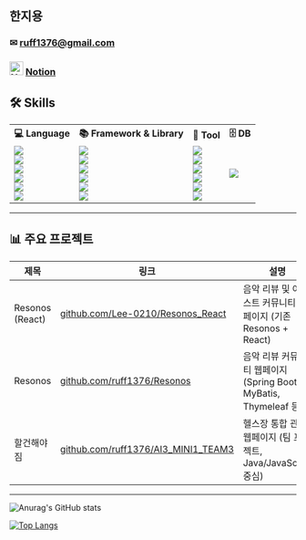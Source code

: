 ## 한지용

### ✉ ruff1376@gmail.com
### <img src="https://upload.wikimedia.org/wikipedia/commons/4/45/Notion_app_logo.png" alt="Notion" width="24" /> [Notion](https://www.notion.so/233a8fd1882f80e3864ed65ac9b5a691)

## 🛠 Skills
<table>
  <tr>
    <th>💻 Language</th>
    <th>📚 Framework & Library</th>
    <th>🔧 Tool</th>
    <th>🗄️ DB</th>
  </tr>
  <tr>
    <td>
      <img src="https://img.shields.io/badge/Java-007396?style=for-the-badge&logo=openjdk&logoColor=white"><br>
      <img src="https://img.shields.io/badge/JavaScript-F7DF1E?style=for-the-badge&logo=javascript&logoColor=black"><br>
      <img src="https://img.shields.io/badge/Python-3776AB?style=for-the-badge&logo=python&logoColor=white"><br>
      <img src="https://img.shields.io/badge/C++-00599C?style=for-the-badge&logo=cplusplus&logoColor=white"><br>
      <img src="https://img.shields.io/badge/HTML5-E34F26?style=for-the-badge&logo=html5&logoColor=white"><br>
      <img src="https://img.shields.io/badge/CSS3-1572B6?style=for-the-badge&logo=css3&logoColor=white">
    </td>
    <td>
      <img src="https://img.shields.io/badge/Spring-6DB33F?style=for-the-badge&logo=spring&logoColor=white"><br>
      <img src="https://img.shields.io/badge/Spring_Boot-6DB33F?style=for-the-badge&logo=springboot&logoColor=white"><br>
      <img src="https://img.shields.io/badge/MyBatis-000000?style=for-the-badge&logo=mybatis&logoColor=white"><br>
      <img src="https://img.shields.io/badge/React-61DAFB?style=for-the-badge&logo=react&logoColor=black"><br>
      <img src="https://img.shields.io/badge/Django-092E20?style=for-the-badge&logo=django&logoColor=white"><br>
      <img src="https://img.shields.io/badge/jQuery-0769AD?style=for-the-badge&logo=jquery&logoColor=white">
    </td>
    <td>
      <img src="https://img.shields.io/badge/Thymeleaf-005F0F?style=for-the-badge&logo=thymeleaf&logoColor=white"><br>
      <img src="https://img.shields.io/badge/Eclipse-2C2255?style=for-the-badge&logo=eclipseide&logoColor=white"><br>
      <img src="https://img.shields.io/badge/VSCode-007ACC?style=for-the-badge&logo=visualstudiocode&logoColor=white"><br>
      <img src="https://img.shields.io/badge/JSP-FF3300?style=for-the-badge&logo=java&logoColor=white"><br>
      <img src="https://img.shields.io/badge/Servlet-4285F4?style=for-the-badge&logo=googlechrome&logoColor=white"><br>
      <img src="https://img.shields.io/badge/GitHub-181717?style=for-the-badge&logo=github&logoColor=white">
    </td>
    <td>
      <img src="https://img.shields.io/badge/MySQL-4479A1?style=for-the-badge&logo=mysql&logoColor=white">
    </td>
  </tr>
</table>

---

## 📊 주요 프로젝트
| 제목 | 링크 | 설명 | 진행 기간 |
|------|------|------|------------|
| Resonos (React) | [github.com/Lee-0210/Resonos_React](https://github.com/Lee-0210/Resonos_React) | 음악 리뷰 및 아티스트 커뮤니티 웹페이지 (기존 Resonos + React) | 2025.08.06 ~ 2025.08.27 |
| Resonos | [github.com/ruff1376/Resonos](https://github.com/ruff1376/Resonos) | 음악 리뷰 커뮤니티 웹페이지 (Spring Boot, MyBatis, Thymeleaf 등) | 2025.06.26 ~ 2025.07.22 |
| 할건해야짐 | [github.com/ruff1376/AI3_MINI1_TEAM3](https://github.com/ruff1376/AI3_MINI1_TEAM3) | 헬스장 통합 관리 웹페이지 (팀 프로젝트, Java/JavaScript 중심) | 2025.05.16 ~ 2025.05.28 |

---





![Anurag's GitHub stats](https://github-readme-stats.vercel.app/api?username=ruff1376&show_icons=true&theme=transparent)


[![Top Langs](https://github-readme-stats.vercel.app/api/top-langs/?username=ruff1376)](https://github.com/anuraghazra/github-readme-stats)

<!--
**ruff1376/ruff1376** is a ✨ _special_ ✨ repository because its `README.md` (this file) appears on your GitHub profile.

Here are some ideas to get you started:

- 🔭 I’m currently working on ...
- 🌱 I’m currently learning ...
- 👯 I’m looking to collaborate on ...
- 🤔 I’m looking for help with ...
- 💬 Ask me about ...
- 📫 How to reach me: ...
- 😄 Pronouns: ...
- ⚡ Fun fact: ...
-->
